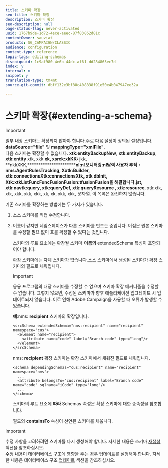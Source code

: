 ```yaml
---
title: 스키마 확장
seo-title: 스키마 확장
description: 스키마 확장
seo-description: null
page-status-flag: never-activated
uuid: 1767b9de-1d72-4ece-aeec-87f83862d81c
contentOwner: sauviat
products: SG_CAMPAIGN/CLASSIC
audience: configuration
content-type: reference
topic-tags: editing-schemas
discoiquuid: 1c9af980-4e6b-44dc-af61-dd284863ec7d
index: y
internal: n
snippet: y
translation-type: tm+mt
source-git-commit: dbff132e3bf88c408838f91e50e4b047947ee32a

---
```



# 스키마 확장{#extending-a-schema}

>[!IMPORTANT]
>
>일부 내장 스키마는 확장되지 않아야 합니다.주로 다음 설정이 정의된 설정입니다.\
>**dataSource=&quot;file&quot;** 및 **mappingType=&quot;xmlFile&quot;**.\
>다음 스키마는 확장할 수 없습니다. **xtk:entityBackupNew**, **xtk:entityBackup**, **xtk:entity** xtk, xkk **xk, xsrck:xkKK:** jkk, **nkkXKK,********************************************nl:nl모니터링:nl달력 사용자 추적・nms:AgentRulesTracking, Xxtk:Builder, xtk:connectionsXtk:connectionsXtk, xtk dbInit, Xtk:xtkListFuncFuncFusionFusion:tfusionFusion을 해결합니다.jst**, **xtk:navtk:query**, **xtk:queryDef**, xtk:queryResource **, xtk:resource**********************, xtk:xtk, xtk, xkk, xkk, xkk, xk, xk, xkk, xkk, 문자열.
>이 목록은 완전하지 않습니다.

기존 스키마를 확장하는 방법에는 두 가지가 있습니다.

1. 소스 스키마를 직접 수정합니다.
1. 이름이 같지만 네임스페이스가 다른 스키마를 만드는 중입니다. 이점은 원본 스키마를 수정할 필요 없이 표를 확장할 수 있다는 것입니다.

   스키마의 루트 요소에는 확장될 스키마 **이름의** extendedSchema 특성이 포함되어야 합니다.

   확장 스키마에는 자체 스키마가 없습니다.소스 스키마에서 생성된 스키마가 확장 스키마의 필드로 채워집니다.

   >[!IMPORTANT]
   >
   >응용 프로그램의 내장 스키마를 수정할 수 없으며 스키마 확장 메커니즘을 수정할 수 없습니다. 그렇지 않으면, 수정된 스키마가 향후 애플리케이션 업그레이드 시 업데이트되지 않습니다. 이로 인해 Adobe Campaign을 사용할 때 오류가 발생할 수 있습니다.

   **예**:nms: **recipient** 스키마의 확장입니다.

   ```
   <srcSchema extendedSchema="nms:recipient" name="recipient" namespace="cus">
     <element name="recipient">
       <attribute name="code" label="Branch code" type="long"/>
     </element>
   </srcSchema>
   ```

   nms: **recipient** 확장 스키마는 확장 스키마에서 채워진 필드로 채워집니다.

   ```
   <schema dependingSchemas="cus:recipient" name="recipient" namespace="nms">
     ...
     <attribute belongsTo="cus:recipient" label="Branch code" name="code" sqlname="iCode" type="long"/>
     ...
   </schema>
   ```

   스키마의 루트 요소에 **따라** Schemas 속성은 확장 스키마에 대한 종속성을 참조합니다.

   필드의 **containsTo** 속성이 선언된 스키마를 채웁니다.

>[!IMPORTANT]
>
>수정 사항을 고려하려면 스키마를 다시 생성해야 합니다. 자세한 내용은 스키마 [재생성](../../configuration/using/regenerating-schemas.md) 섹션을 참조하십시오.\
>수정 내용이 데이터베이스 구조에 영향을 주는 경우 업데이트를 실행해야 합니다. 자세한 내용은 데이터베이스 구조 [업데이트](../../configuration/using/updating-the-database-structure.md) 섹션을 참조하십시오.

